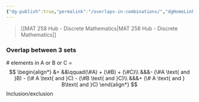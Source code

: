 ```yaml
---
{"dg-publish":true,"permalink":"/overlaps-in-combinations/","dgHomeLink":true,"dgPassFrontmatter":false,"dgShowLocalGraph":true}
---
```


> [[MAT 258 Hub - Discrete Mathematics|MAT 258 Hub - Discrete Mathematics]]

### Overlap between 3 sets
<style>
.container {font-family: sans-serif; text-align: center;}
.button-wrapper button {z-index: 1;height: 40px; width: 100px; margin: 10px;padding: 5px;}
.excalidraw .App-menu_top .buttonList { display: flex;}
.excalidraw-wrapper { height: 800px; margin: 50px; position: relative;}
:root[dir="ltr"] .excalidraw .layer-ui__wrapper .zen-mode-transition.App-menu_bottom--transition-left {transform: none;}
</style><script src="https://unpkg.com/react@17/umd/react.production.min.js"></script><script src="https://unpkg.com/react-dom@17/umd/react-dom.production.min.js"></script><script type="text/javascript" src="https://unpkg.com/@excalidraw/excalidraw@0.12.0/dist/excalidraw.production.min.js"></script><div id="Overlaps_in_Combinations_2024-02-06_0941.56.excalidraw.md1"></div><script>(function(){const InitialData={"type":"excalidraw","version":2,"source":"https://github.com/zsviczian/obsidian-excalidraw-plugin/releases/tag/1.9.19","elements":[{"id":"LFTWs0Sppo4L1u28eeziW","type":"ellipse","x":-39,"y":-231.25,"width":151,"height":151,"angle":0,"strokeColor":"#e03131","backgroundColor":"#ffc9c9","fillStyle":"hachure","strokeWidth":1,"strokeStyle":"solid","roughness":1,"opacity":100,"groupIds":[],"frameId":null,"roundness":{"type":2},"seed":1238221320,"version":52,"versionNonce":230528264,"isDeleted":false,"boundElements":null,"updated":1707241346380,"link":null,"locked":false},{"id":"zFxhSoZi","type":"text","x":123,"y":-225.25,"width":14.539993286132812,"height":25,"angle":0,"strokeColor":"#e03131","backgroundColor":"#ffc9c9","fillStyle":"hachure","strokeWidth":1,"strokeStyle":"solid","roughness":1,"opacity":100,"groupIds":[],"frameId":null,"roundness":null,"seed":1570065928,"version":3,"versionNonce":1717051256,"isDeleted":false,"boundElements":null,"updated":1707241346381,"link":null,"locked":false,"text":"B","rawText":"B","fontSize":20,"fontFamily":1,"textAlign":"left","verticalAlign":"top","baseline":18,"containerId":null,"originalText":"B","lineHeight":1.25},{"id":"u3946i6RLbMXNmz2Mg71g","type":"ellipse","x":-110,"y":-156.25,"width":163,"height":163,"angle":0,"strokeColor":"#1e1e1e","backgroundColor":"#1e1e1e","fillStyle":"hachure","strokeWidth":1,"strokeStyle":"solid","roughness":1,"opacity":100,"groupIds":[],"frameId":null,"roundness":{"type":2},"seed":678347384,"version":229,"versionNonce":1823392008,"isDeleted":false,"boundElements":null,"updated":1707241370092,"link":null,"locked":false},{"id":"bUf5luaL","type":"text","x":-120,"y":-164.25,"width":13.1199951171875,"height":25,"angle":0,"strokeColor":"#1e1e1e","backgroundColor":"#1e1e1e","fillStyle":"hachure","strokeWidth":1,"strokeStyle":"solid","roughness":1,"opacity":100,"groupIds":[],"frameId":null,"roundness":null,"seed":119819272,"version":38,"versionNonce":320716408,"isDeleted":false,"boundElements":null,"updated":1707241367222,"link":null,"locked":false,"text":"A","rawText":"A","fontSize":20,"fontFamily":1,"textAlign":"left","verticalAlign":"top","baseline":18,"containerId":null,"originalText":"A","lineHeight":1.25},{"id":"JW3boEabV3K6jEt80tO9_","type":"ellipse","x":15,"y":-156.25,"width":163,"height":163,"angle":0,"strokeColor":"#1971c2","backgroundColor":"#a5d8ff","fillStyle":"hachure","strokeWidth":1,"strokeStyle":"solid","roughness":1,"opacity":100,"groupIds":[],"frameId":null,"roundness":{"type":2},"seed":1122914824,"version":353,"versionNonce":1867186296,"isDeleted":false,"boundElements":null,"updated":1707241375981,"link":null,"locked":false},{"id":"qUyDfJkr","type":"text","x":207,"y":-25.25,"width":12.879989624023438,"height":25,"angle":0,"strokeColor":"#1971c2","backgroundColor":"#a5d8ff","fillStyle":"hachure","strokeWidth":1,"strokeStyle":"solid","roughness":1,"opacity":100,"groupIds":[],"frameId":null,"roundness":null,"seed":2130067720,"version":2,"versionNonce":183174264,"isDeleted":false,"boundElements":null,"updated":1707241378177,"link":null,"locked":false,"text":"C","rawText":"C","fontSize":20,"fontFamily":1,"textAlign":"left","verticalAlign":"top","baseline":18,"containerId":null,"originalText":"C","lineHeight":1.25},{"id":"q0Kwrgp2ucel8PF6Yek3f","type":"ellipse","x":-189,"y":-118.25,"width":176,"height":176,"angle":0,"strokeColor":"#1e1e1e","backgroundColor":"transparent","fillStyle":"cross-hatch","strokeWidth":1,"strokeStyle":"solid","roughness":1,"opacity":100,"groupIds":[],"frameId":null,"roundness":{"type":2},"seed":974465032,"version":52,"versionNonce":1649783816,"isDeleted":true,"boundElements":null,"updated":1707241346381,"link":null,"locked":false},{"id":"6KEJ2NyB","type":"text","x":305,"y":-104.25,"width":10,"height":25,"angle":0,"strokeColor":"#1971c2","backgroundColor":"#a5d8ff","fillStyle":"hachure","strokeWidth":1,"strokeStyle":"solid","roughness":1,"opacity":100,"groupIds":[],"frameId":null,"roundness":null,"seed":904494344,"version":2,"versionNonce":610863224,"isDeleted":true,"boundElements":null,"updated":1707241380870,"link":null,"locked":false,"text":"","rawText":"","fontSize":20,"fontFamily":1,"textAlign":"left","verticalAlign":"top","baseline":18,"containerId":null,"originalText":"","lineHeight":1.25}],"appState":{"theme":"light","viewBackgroundColor":"#ffffff","currentItemStrokeColor":"#1971c2","currentItemBackgroundColor":"#a5d8ff","currentItemFillStyle":"hachure","currentItemStrokeWidth":1,"currentItemStrokeStyle":"solid","currentItemRoughness":1,"currentItemOpacity":100,"currentItemFontFamily":1,"currentItemFontSize":20,"currentItemTextAlign":"left","currentItemStartArrowhead":null,"currentItemEndArrowhead":"arrow","scrollX":479,"scrollY":480.75,"zoom":{"value":1},"currentItemRoundness":"round","gridSize":null,"gridColor":{"Bold":"#C9C9C9FF","Regular":"#EDEDEDFF"},"currentStrokeOptions":null,"previousGridSize":null,"frameRendering":{"enabled":true,"clip":true,"name":true,"outline":true}},"files":{}};InitialData.scrollToContent=true;App=()=>{const e=React.useRef(null),t=React.useRef(null),[n,i]=React.useState({width:void 0,height:void 0});return React.useEffect(()=>{i({width:t.current.getBoundingClientRect().width,height:t.current.getBoundingClientRect().height});const e=()=>{i({width:t.current.getBoundingClientRect().width,height:t.current.getBoundingClientRect().height})};return window.addEventListener("resize",e),()=>window.removeEventListener("resize",e)},[t]),React.createElement(React.Fragment,null,React.createElement("div",{className:"excalidraw-wrapper",ref:t},React.createElement(ExcalidrawLib.Excalidraw,{ref:e,width:n.width,height:n.height,initialData:InitialData,viewModeEnabled:!0,zenModeEnabled:!0,gridModeEnabled:!1})))},excalidrawWrapper=document.getElementById("Overlaps_in_Combinations_2024-02-06_0941.56.excalidraw.md1");ReactDOM.render(React.createElement(App),excalidrawWrapper);})();</script>
\# elements in A or B or C = 
$$
\begin{align*}
&= &&\qquad(\#A) + (\#B) + (\#C)\\
&&&- (\#A \text{ and }B) - (\# A \text{ and }C) - (\#B \text{ and }C)\\
&&&+ (\# A \text{ and } B\text{ and }C)
\end{align*}
$$
Inclusion/exclusion
